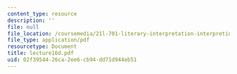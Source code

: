 ```yaml
---
content_type: resource
description: ''
file: null
file_location: /coursemedia/21l-701-literary-interpretation-interpreting-poetry-fall-2003/02f3954426ca2ee6cb94dd71d944eb51_lecture16d.pdf
file_type: application/pdf
resourcetype: Document
title: lecture16d.pdf
uid: 02f39544-26ca-2ee6-cb94-dd71d944eb51
---
```

